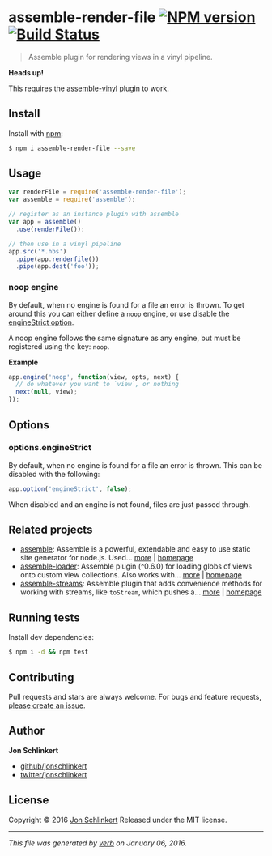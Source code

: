 # assemble-render-file [![NPM version](https://img.shields.io/npm/v/assemble-render-file.svg)](https://www.npmjs.com/package/assemble-render-file) [![Build Status](https://img.shields.io/travis/jonschlinkert/assemble-render-file.svg)](https://travis-ci.org/jonschlinkert/assemble-render-file)

> Assemble plugin for rendering views in a vinyl pipeline.

**Heads up!**

This requires the [assemble-vinyl](https://github.com/assemble/assemble-vinyl) plugin to work.

## Install
Install with [npm](https://www.npmjs.com/):

```sh
$ npm i assemble-render-file --save
```

## Usage

```js
var renderFile = require('assemble-render-file');
var assemble = require('assemble');

// register as an instance plugin with assemble
var app = assemble()
  .use(renderFile());

// then use in a vinyl pipeline
app.src('*.hbs')
  .pipe(app.renderfile())
  .pipe(app.dest('foo'));
```

### noop engine

By default, when no engine is found for a file an error is thrown. To get around this you can either define a `noop` engine, or use disable the [engineStrict option](#optionsengineStrict).

A noop engine follows the same signature as any engine, but must be registered using the key: `noop`.

**Example**

```js
app.engine('noop', function(view, opts, next) {
  // do whatever you want to `view`, or nothing
  next(null, view);
});
```

## Options

### options.engineStrict

By default, when no engine is found for a file an error is thrown. This can be disabled with the following:

```js
app.option('engineStrict', false);
```

When disabled and an engine is not found, files are just passed through.

## Related projects
* [assemble](https://www.npmjs.com/package/assemble): Assemble is a powerful, extendable and easy to use static site generator for node.js. Used… [more](https://www.npmjs.com/package/assemble) | [homepage](https://github.com/assemble/assemble)
* [assemble-loader](https://www.npmjs.com/package/assemble-loader): Assemble plugin (^0.6.0) for loading globs of views onto custom view collections. Also works with… [more](https://www.npmjs.com/package/assemble-loader) | [homepage](https://github.com/jonschlinkert/assemble-loader)
* [assemble-streams](https://www.npmjs.com/package/assemble-streams): Assemble plugin that adds convenience methods for working with streams, like `toStream`, which pushes a… [more](https://www.npmjs.com/package/assemble-streams) | [homepage](https://github.com/jonschlinkert/assemble-streams)  

## Running tests
Install dev dependencies:

```sh
$ npm i -d && npm test
```

## Contributing
Pull requests and stars are always welcome. For bugs and feature requests, [please create an issue](https://github.com/jonschlinkert/assemble-render-file/issues/new).

## Author
**Jon Schlinkert**

+ [github/jonschlinkert](https://github.com/jonschlinkert)
+ [twitter/jonschlinkert](http://twitter.com/jonschlinkert)

## License
Copyright © 2016 [Jon Schlinkert](https://github.com/jonschlinkert)
Released under the MIT license.

***

_This file was generated by [verb](https://github.com/verbose/verb) on January 06, 2016._
